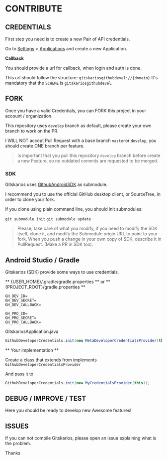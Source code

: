 # CONTRIBUTE #

## CREDENTIALS ##

First step you need is to create a new Pair of API credentials.

Go to [Settings](https://github.com/settings/profile) > [Applications](https://github.com/settings/developers) and create a new Application.

**Callback**

You should provide a url for callback, when login and auth is done.

This url should follow the structure: `gitskariosgithubdevel://{domain}` It's mandatory that the `SCHEME` is `gitskariosgithubdevel`.

## FORK ##

Once you have a valid Credentials, you can FORK this project in your account / organization.

This repository uses `develop` branch as default, please create your own branch to work on the PR.

I WILL NOT accept Pull Request with a base branch `master`or `develop`, you should create ONE branch per feature.

> Is important that you pull this repository `develop` branch before create a new Feature, so no outdated commits are requested to be merged.

### SDK ###

Gitskarios uses [GithubAndroidSDK](https://github.com/gitskarios/GithubAndroidSdk) as submodule.

I recommend you to use the official GitHub desktop client, or SourceTree, in order to clone your fork.

If you clone using plain command line, you should init submodules:

`git submodule init`
`git submodule update`

> Please, take care of what you modify, if you need to modify the SDK itself, clone it, and modify the Submodule origin URL to point to your fork.
> When you push a change in your own copy of SDK, describe it in PullRequest. (Make a PR in SDK too).

## Android Studio / Gradle ##

Gitskarios (SDK) provide some ways to use credentials.

** {USER_HOME}/.gradle/gradle.properties ** or ** {PROJECT_ROOT}/gradle.properties **

```
GH_DEV_ID=
GH_DEV_SECRET=
GH_DEV_CALLBACK=

GH_PRO_ID=
GH_PRO_SECRET=
GH_PRO_CALLBACK=
```

GitskariosApplication.java
``` java
GithubDeveloperCredentials.init(new MetaDeveloperCredentialsProvider(this));
```

** Your implementation **

Create a class that extends from implements ```GithubDeveloperCredentialsProvider```

And pass it to
``` java
GithubDeveloperCredentials.init(new MyCredentialsProvider(this));
```

## DEBUG / IMPROVE / TEST ##

Here you should be ready to develop new Awesome features!

## ISSUES ##

If you can not compile Gitskarios, please open an issue explaining what is the problem.

Thanks

